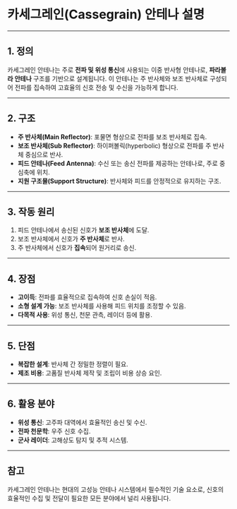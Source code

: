 # 카세그레인(Cassegrain) 안테나 설명

---

## 1. 정의
카세그레인 안테나는 주로 **전파 및 위성 통신**에 사용되는 이중 반사형 안테나로, **파라볼라 안테나** 구조를 기반으로 설계됩니다. 이 안테나는 주 반사체와 보조 반사체로 구성되어 전파를 집속하여 고효율의 신호 전송 및 수신을 가능하게 합니다.

---

## 2. 구조
- **주 반사체(Main Reflector)**: 포물면 형상으로 전파를 보조 반사체로 집속.
- **보조 반사체(Sub Reflector)**: 하이퍼볼릭(hyperbolic) 형상으로 전파를 주 반사체 중심으로 반사.
- **피드 안테나(Feed Antenna)**: 수신 또는 송신 전파를 제공하는 안테나로, 주로 중심축에 위치.
- **지원 구조물(Support Structure)**: 반사체와 피드를 안정적으로 유지하는 구조.

---

## 3. 작동 원리
1. 피드 안테나에서 송신된 신호가 **보조 반사체**에 도달.
2. 보조 반사체에서 신호가 **주 반사체**로 반사.
3. 주 반사체에서 신호가 **집속**되어 원거리로 송신.

---

## 4. 장점
- **고이득**: 전파를 효율적으로 집속하여 신호 손실이 적음.
- **소형 설계 가능**: 보조 반사체를 사용해 피드 위치를 조정할 수 있음.
- **다목적 사용**: 위성 통신, 천문 관측, 레이더 등에 활용.

---

## 5. 단점
- **복잡한 설계**: 반사체 간 정밀한 정렬이 필요.
- **제조 비용**: 고품질 반사체 제작 및 조립이 비용 상승 요인.

---

## 6. 활용 분야
- **위성 통신**: 고주파 대역에서 효율적인 송신 및 수신.
- **전파 천문학**: 우주 신호 수집.
- **군사 레이더**: 고해상도 탐지 및 추적 시스템.

---

## 참고
카세그레인 안테나는 현대의 고성능 안테나 시스템에서 필수적인 기술 요소로, 신호의 효율적인 수집 및 전달이 필요한 모든 분야에서 널리 사용됩니다.
